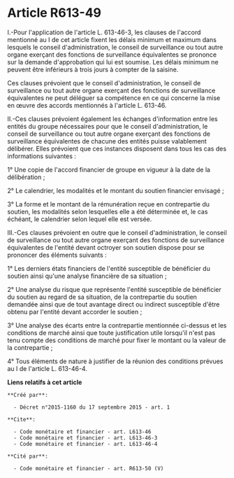 # Article R613-49

I.-Pour l'application de l'article L. 613-46-3, les clauses de l'accord mentionné au I de cet article fixent les délais
minimum et maximum dans lesquels le conseil d'administration, le conseil de surveillance ou tout autre organe exerçant des
fonctions de surveillance équivalentes se prononce sur la demande d'approbation qui lui est soumise. Les délais minimum ne
peuvent être inférieurs à trois jours à compter de la saisine. 

Ces clauses prévoient que le conseil d'administration, le conseil de surveillance ou tout autre organe exerçant des fonctions
de surveillance équivalentes ne peut déléguer sa compétence en ce qui concerne la mise en œuvre des accords mentionnés à
l'article L. 613-46. 

II.-Ces clauses prévoient également les échanges d'information entre les entités du groupe nécessaires pour que le conseil
d'administration, le conseil de surveillance ou tout autre organe exerçant des fonctions de surveillance équivalentes de
chacune des entités puisse valablement délibérer. Elles prévoient que ces instances disposent dans tous les cas des
informations suivantes : 

1° Une copie de l'accord financier de groupe en vigueur à la date de la délibération ; 

2° Le calendrier, les modalités et le montant du soutien financier envisagé ; 

3° La forme et le montant de la rémunération reçue en contrepartie du soutien, les modalités selon lesquelles elle a été
déterminée et, le cas échéant, le calendrier selon lequel elle est versée. 

III.-Ces clauses prévoient en outre que le conseil d'administration, le conseil de surveillance ou tout autre organe exerçant
des fonctions de surveillance équivalentes de l'entité devant octroyer son soutien dispose pour se prononcer des éléments
suivants : 

1° Les derniers états financiers de l'entité susceptible de bénéficier du soutien ainsi qu'une analyse financière de sa
situation ; 

2° Une analyse du risque que représente l'entité susceptible de bénéficier du soutien au regard de sa situation, de la
contrepartie du soutien demandée ainsi que de tout avantage direct ou indirect susceptible d'être obtenu par l'entité devant
accorder le soutien ; 

3° Une analyse des écarts entre la contrepartie mentionnée ci-dessus et les conditions de marché ainsi que toute
justification utile lorsqu'il n'est pas tenu compte des conditions de marché pour fixer le montant ou la valeur de la
contrepartie ; 

4° Tous éléments de nature à justifier de la réunion des conditions prévues au I de l'article L. 613-46-4.

**Liens relatifs à cet article**

	**Créé par**:

	  - Décret n°2015-1160 du 17 septembre 2015 - art. 1

	**Cite**:

	  - Code monétaire et financier - art. L613-46
	  - Code monétaire et financier - art. L613-46-3
	  - Code monétaire et financier - art. L613-46-4

	**Cité par**:

	  - Code monétaire et financier - art. R613-50 (V)
